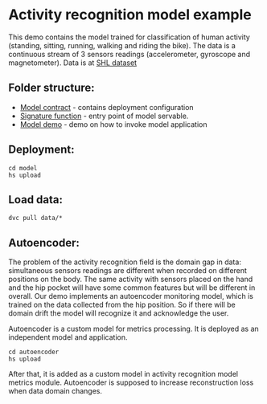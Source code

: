 # Activity recognition model example

This demo contains the model trained for classification of human activity (standing, sitting, running, walking and riding the bike). The data is a continuous stream of 3 sensors readings (accelerometer, gyroscope and magnetometer). Data is at [SHL dataset](http://www.shl-dataset.org)

## Folder structure:
- [Model contract](model/serving.yaml) - contains deployment configuration
- [Signature function](model/src/func_main.py) - entry point of model servable.
- [Model demo](demo/activity_recognition_demo.ipynb) - demo on how to invoke model application

## Deployment:

```commandline
cd model
hs upload
```

## Load data:
```commandline
dvc pull data/*
```

## Autoencoder:
The problem of the activity recognition field is the domain gap in data: simultaneous sensors readings are different when recorded on different positions on the body. The same activity with sensors placed on the hand and the hip pocket will have some common features but will be different in overall. Our demo implements an autoencoder monitoring model, which is trained on the data collected from the hip position. So if there will be domain drift the model will recognize it and acknowledge the user.

Autoencoder is a custom model for metrics processing. It is deployed as an independent model and application. 

```commandline
cd autoencoder
hs upload
```

After that, it is added as a custom model in activity recognition model metrics module. Autoencoder is supposed to increase reconstruction loss when data domain changes.